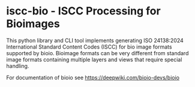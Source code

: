 # iscc-bio - ISCC Processing for Bioimages

This python library and CLI tool implements generating ISO 24138:2024 International Standard Content Codes 
(ISCC) for bio image formats supported by bioio. Bioimage formats can be very different from standard image
formats containing multiple layers and views that require special handling.

For documentation of bioio see https://deepwiki.com/bioio-devs/bioio
